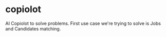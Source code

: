 # copiolot
AI Copiolot to solve problems.
First use case we're trying to solve is Jobs and Candidates matching.

